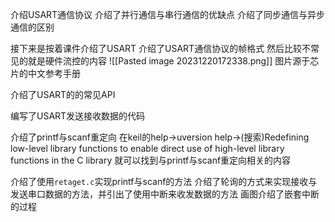 介绍USART通信协议
介绍了并行通信与串行通信的优缺点
介绍了同步通信与异步通信的区别

接下来是按着课件介绍了USART
介绍了USART通信协议的帧格式
然后比较不常见的就是硬件流控的内容
![[Pasted image 20231220172338.png]]
图片源于芯片的中文参考手册

介绍了USART的的常见API

编写了USART发送接收数据的代码

介绍了printf与scanf重定向
在keil的help->uversion help->(搜索)Redefining low-level library functions to enable direct use of high-level library functions in the C library
就可以找到与printf与scanf重定向相关的内容

介绍了使用`retaget.c`实现printf与scanf的方法
介绍了轮询的方式来实现接收与发送串口数据的方法，并引出了使用中断来收发数据的方法
画图介绍了嵌套中断的过程
